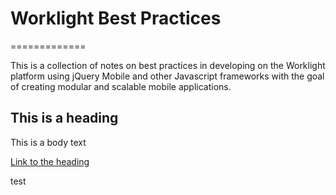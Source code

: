 # Worklight Best Practices
=============

This is a collection of notes on best practices in developing on the Worklight platform using jQuery Mobile and other Javascript frameworks with the goal of creating modular and scalable mobile applications.

## This is a heading
This is a body text

[Link to the heading](#this-is-a-heading)

test
